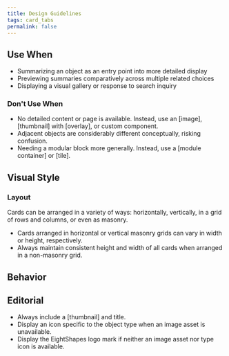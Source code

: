 ```yaml
---
title: Design Guidelines
tags: card_tabs
permalink: false
---
```


## Use When

- Summarizing an object as an entry point into more detailed display
- Previewing summaries comparatively across multiple related choices
- Displaying a visual gallery or response to search inquiry

### Don't Use When

- No detailed content or page is available. Instead, use an [image], [thumbnail] with [overlay], or custom component.
- Adjacent objects are considerably different conceptually, risking confusion.
- Needing a modular block more generally. Instead, use a [module container] or [tile].

## Visual Style

<!-- Don't truncate a card title, description, or other content  -->

### Layout

Cards can be arranged in a variety of ways: horizontally, vertically, in a grid of rows and columns, or even as masonry.

<!-- Do customize card arrangements for more sophisticated displays -->

<!-- Don't customize arrangements without considering responsive implications -->

- Cards arranged in horizontal or vertical masonry grids can vary in width or height, respectively.
- Always maintain consistent height and width of all cards when arranged in a non-masonry grid.

## Behavior

<!-- Do limit to no more than two [buttons] in the action slot, with only one as a primary button. -->

<!-- Don't include more than two [buttons] in the action slot. -->

<!-- Do enable an entire card to be clickable if no actions are included in an action bar, using the `clickable` property. -->

## Editorial

- Always include a [thumbnail] and title.
- Display an icon specific to the object type when an image asset is unavailable.
- Display the EightShapes logo mark if neither an image asset nor type icon is available.
